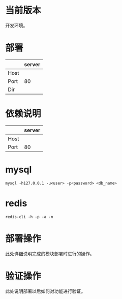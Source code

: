 <!-- -*-coding:utf-8-*- -->

# 当前版本 #
开发环境。

# 部署 #
|      | server |
|------|--------|
| Host |        |
| Port | 80     |
| Dir  |        |

# 依赖说明 #

|      | server |
|------|--------|
| Host |        |
| Port | 80     |

# mysql #

``` shell
mysql -h127.0.0.1 -u<user> -p<password> <db_name>
```

# redis #

``` shell
redis-cli -h -p -a -n
```

# 部署操作 #

此处详细说明完成的模块部署时进行的操作。

# 验证操作 #

此处说明部署以后如何对功能进行验证。

